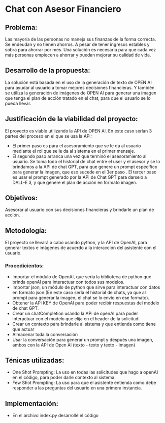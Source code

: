 # Chat con Asesor Financiero

## Problema:
Las mayoría de las personas no maneja sus finanzas de la forma correcta. Se endeudan y no tienen ahorros. A pesar de tener ingresos estables y sobra para ahorrar por mes.
Una solución es necesaria para que cada vez más personas empiecen a ahorrar y puedan mejorar su calidad de vida.

## Desarrollo de la propuesta:
La solución está basada en el uso de la generación de texto de OPEN AI para ayudar al usuario a tomar mejores decisiones financieras. Y también se utiliza la generación de imágenes de OPEN AI para generar una imagen que tenga el plan de acción tratado en el chat, para que el usuario se lo pueda llevar.

## Justificación de la viabilidad del proyecto: 
El proyecto es viable utilizando la API de OPEN AI. En este caso serían 3 partes del proceso en el que se usa la API:
- El primer paso es para el asesoramiento que se le da al usuario mediante el rol que se le da al sistema en el primer mensaje.
- El segundo paso arranca una vez que terminó el asesoramiento al usuario. Se toma todo el historial de chat entre el user y el asesor y se lo brindamos a la API de chat GPT, para que genere un prompt específico para generar la imagen, que eso sucede en el 3er paso
. El tercer paso es usar el prompt generado por la API de Chat GPT para darselo a DALL-E 3, y que genere el plan de acción en formato imagen.

## Objetivos:
Asesorar al usuario con sus decisiones financieras y brindarle un plan de acción.

## Metodología: 
El proyecto se llevará a cabo usando python, y la API de OpenAI, para generar textos e imágenes de acuerdo a la interacción del asistente con el usuario.
### Procedicientos:
- Importar el módulo de OpenAI, que sería la biblioteca de python que brinda openAI para interactuar con todos sus modelos.
- Importar json, un módulo de python que sirve para interactuar con datos en formato json (En este caso sería el historial de chats, ya que al prompt para generar la imagen, el chat se lo envío en ese formato).
- Obtener la API KEY de OpenAI para poder recibir respuestas del modelo de chat GPT.
- Crear un chatCompletion usando la API de openAI para poder interactuar con el modelo que elija en el header de la solicitud.
- Crear un contexto para brindarle al sistema y que entienda como tiene que actuar
- Almacenar toda la conversación
- Usar la conversación para generar un prompt y después una imagen, ambos con la API de Open AI (texto - texto y texto - imagen)

## Ténicas utilizadas: 
- One Shot Prompting: La uso en todas las solicitudes que hago a openAI en el código, para poder darle contexto al sistema.
- Few Shot Prompting: La uso para que el asistente entienda como debe responder a las preguntas del usuario en una primera instancia.

## Implementación: 
- En el archivo index.py desarrollé el código


